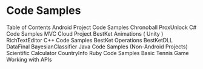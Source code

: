 # Code Samples

Table of Contents
  Android Project Code Samples
    Chronoball
    ProxUnlock
  C# Code Samples
    MVC Cloud Project
    BestKet Animations ( Unity )
    RichTextEditor
  C++ Code Samples
    BestKet Operations
    BestKetDLL
    DataFinal
    BayesianClassifier
  Java Code Samples (Non-Android Projects)
    Scientific Calculator
    CountryInfo
  Ruby Code Samples
    Basic Tennis Game
    Working with APIs
  
